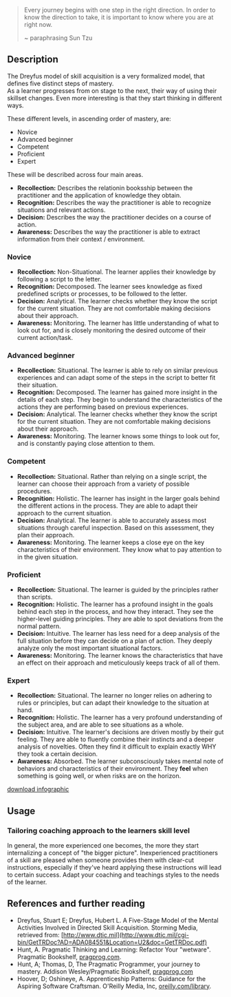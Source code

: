 
> Every journey begins with one step in the right direction. In order to know the direction to take, it is important to know where you are at right now.
>
> ~ paraphrasing Sun Tzu

## Description

The Dreyfus model of skill acquisition is a very formalized model, that defines five distinct steps of mastery.  
As a learner progresses from on stage to the next, their way of using their skillset changes.
Even more interesting is that they start thinking in different ways.

These different levels, in ascending order of mastery, are:
* Novice
* Advanced beginner
* Competent
* Proficient
* Expert

These will be described across four main areas.
* **Recollection:**  Describes the relationin booksship between the practitioner and the application of knowledge they obtain.
* **Recognition:**  Describes the way the practitioner is able to recognize situations and relevant actions.
* **Decision:** Describes the way the practitioner decides on a course of action.
* **Awareness:** Describes the way the practitioner is able to extract information from their context / environment.

### Novice
* **Recollection:** Non-Situational. The learner applies their knowledge by following a script to the letter.
* **Recognition:** Decomposed. The learner sees knowledge as fixed predefined scripts or processes, to be followed to the letter.
* **Decision:**  Analytical. The learner checks whether they know the script for the current situation. They are not comfortable making decisions about their approach.
* **Awareness:**  Monitoring. The learner has little understanding of what to look out for, and is closely monitoring the desired outcome of their current action/task.

### Advanced beginner
* **Recollection:** Situational. The learner is able to rely on similar previous experiences and can adapt some of the steps in the script to 
  better fit their situation. 
* **Recognition:**  Decomposed. The learner has gained more insight in the details of each step. They begin to understand the characteristics of 
  the actions they are performing based on previous experiences.
* **Decision:** Analytical. The learner checks whether they know the script for the current situation. They are not comfortable making decisions about their approach.
* **Awareness:** Monitoring. The learner knows some things to look out for, and is constantly paying close attention to them.

### Competent
* **Recollection:** Situational. Rather than relying on a single script, the learner can choose their approach from a variety of possible 
  procedures.
* **Recognition:** Holistic. The learner has insight in the larger goals behind the different actions in the process. They are able to adapt 
  their approach to the current situation.
* **Decision:** Analytical. The learner is able to accurately assess most situations through careful inspection. Based on this assessment, 
  they plan their approach.
* **Awareness:** Monitoring. The learner keeps a close eye on the key characteristics of their environment. They know what to pay attention to 
  in the given situation.

### Proficient
* **Recollection:** Situational. The learner is guided by the principles rather than scripts.
* **Recognition:**  Holistic. The learner has a profound insight in the goals behind each step in the process, and how they interact. They see the higher-level guiding principles. They are able to spot deviations from the normal pattern.
* **Decision:**  Intuitive. The learner has less need for a deep analysis of the full situation before they can decide on a plan of action. They deeply analyze only the most important situational factors.
* **Awareness:**  Monitoring. The learner knows the characteristics that have an effect on their approach and meticulously keeps track of all of them.

### Expert
* **Recollection:** Situational. The learner no longer relies on adhering to rules or principles, but can adapt their knowledge to the situation 
  at hand.
* **Recognition:** Holistic. The learner has a very profound understanding of the subject area, and are able to see situations as a whole.
* **Decision:** Intuitive. The learner's decisions are driven mostly by their gut feeling. They are able to fluently combine their instincts and a deeper analysis of novelties. Often they find it difficult to explain exactly WHY they took a certain decision.
* **Awareness:** Absorbed. The learner subconsciously takes mental note of behaviors and characteristics of their environment. They **feel** when something is going well, or when risks are on the horizon.

[download infographic](./dreyfus.jpg)

## Usage

### Tailoring coaching approach to the learners skill level

In general, the more experienced one becomes, the more they start internalizing a concept of "the bigger picture".
Inexperienced practitioners of a skill are pleased when someone provides them with clear-cut instructions, especially if they've heard applying these instructions will lead to certain success.
Adapt your coaching and teachings styles to the needs of the learner.

## References and further reading

* Dreyfus, Stuart E; Dreyfus, Hubert L. A Five-Stage Model of the Mental Activities Involved in Directed Skill Acquisition. Storming Media, retrieved from:  [http://www.dtic.mil](http://www.dtic.mil/cgi-bin/GetTRDoc?AD=ADA084551&Location=U2&doc=GetTRDoc.pdf)
* Hunt, A. Pragmatic Thinking and Learning: Refactor Your "wetware". Pragmatic Bookshelf, [pragprog.com](https://pragprog.com/book/ahptl/pragmatic-thinking-and-learning).
* Hunt, A; Thomas, D, The Pragmatic Programmer, your journey to mastery. Addison Wesley/Pragmatic Bookshelf, [pragprog.com](https://pragprog.com/book/tpp20/the-pragmatic-programmer-20th-anniversary-edition)
* Hoover, D; Oshineye, A. Apprenticeship Patterns: Guidance for the Aspiring Software Craftsman. O'Reilly Media, Inc, [oreilly.com/library](https://www.oreilly.com/library/view/apprenticeship-patterns/9780596806842/ch01.html).

